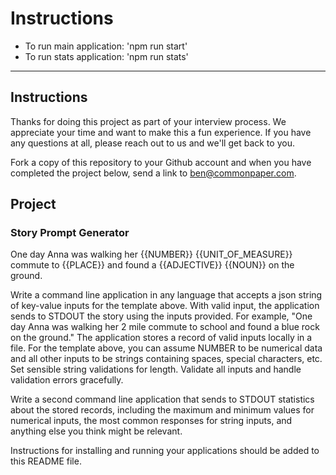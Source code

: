 
# Instructions

- To run main application: 'npm run start'
- To run stats application: 'npm run stats'

-----------------------






## Instructions

Thanks for doing this project as part of your interview process. We appreciate your time and want to make this a fun experience. If you have any questions at all, please reach out to us and we'll get back to you.

Fork a copy of this repository to your Github account and when you have completed the project below, send a link to ben@commonpaper.com.

## Project

### Story Prompt Generator

One day Anna was walking her {{NUMBER}} {{UNIT_OF_MEASURE}} commute to {{PLACE}} and found a {{ADJECTIVE}} {{NOUN}} on the ground.

Write a command line application in any language that accepts a json string of key-value inputs for the template above. With valid input, the application sends to STDOUT the story using the inputs provided. For example, "One day Anna was walking her 2 mile commute to school and found a blue rock on the ground." The application stores a record of valid inputs locally in a file. For the template above, you can assume NUMBER to be numerical data and all other inputs to be strings containing spaces, special characters, etc. Set sensible string validations for length. Validate all inputs and handle validation errors gracefully.

Write a second command line application that sends to STDOUT statistics about the stored records, including the maximum and minimum values for numerical inputs, the most common responses for string inputs, and anything else you think might be relevant.

Instructions for installing and running your applications should be added to this README file.
